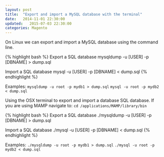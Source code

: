 ```yaml
---
layout: post
title:  "Export and import a MySQL database with the terminal"
date:   2014-11-01 22:30:00
updated:   2015-07-03 22:30:00
categories: Magento
---
```


On Linux we can export and import a MySQL database using the command line.

{% highlight bash %}
Export a SQL database
mysqldump -u [USER] -p [DBNAME] > dump.sql

Import a SQL database
mysql -u [USER] -p [DBNAME] < dump.sql
{% endhighlight %}

Examples:
`mysqldump -u root -p mydb1 > dump.sql`
`mysql -u root -p mydb2 < dump.sql`

Using the OSX terminal to export and import a database SQL database.
If you are using MAMP navigate to: `cd /applications/MAMP/library/bin`

{% highlight bash %}
Export a SQL database
./mysqldump -u [USER] -p [DBNAME] > dump.sql

Import a SQL database
./mysql -u [USER] -p [DBNAME] < dump.sql
{% endhighlight %}

Examples:
`./mysqldump -u root -p mydb1 > dump.sql`
`./mysql -u root -p mydb2 < dump.sql`
